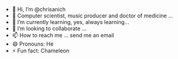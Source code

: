- 👋 Hi, I’m @chrisanich
- 👀 Computer scientist, music producer and doctor of medicine ...
- 🌱 I’m currently learning, yes, always learning...
- 💞️ I’m looking to collaborate ...
- 📫 How to reach me ... send me an email
- 😄 Pronouns: He
- ⚡ Fun fact: Chameleon

<!---
chrisanich/chrisanich is a ✨ special ✨ repository because its `README.md` (this file) appears on your GitHub profile.
You can click the Preview link to take a look at your changes.
--->
